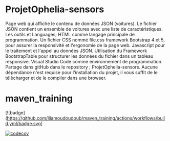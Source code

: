 # ProjetOphelia-sensors
Page web qui affiche le contenu de données JSON (voitures).
Le fichier JSON contient un ensemble de voitures avec une liste de caractéristiques.
Les outils et Languages;
HTML comme langage principale de programmation.
Un fichier CSS nommé file.css
framework Bootstrap 4 et 5, pour assurer la responsivité et l'ergonomie de la page web. 
Javascript pour le traitement et l'appel au données JSON.
Utilisation du Framework BootstrapTable pour structurer les données du fichier dans un tableau responsive.
Visual Studio Code comme environnement de programmation.
Partage dans gitHub dans le repository ; ProjetOphelia-sensors.
Aucune dépendance n'est requise pour l'installation du projet, il vous suffit de le télècharger et de le compiler dans une browser.
# maven_training
[![badge](https://github.com/lilamoudoudoub/maven_training/actions/workflows/build.yml/badge.svg]

[![codecov](https://codecov.io/gh/lilamoudoudoub/maven_training/branch/main/graph/badge.svg?token=OV6F6Z0WYK)](https://codecov.io/gh/lilamoudoudoub/maven_training)
